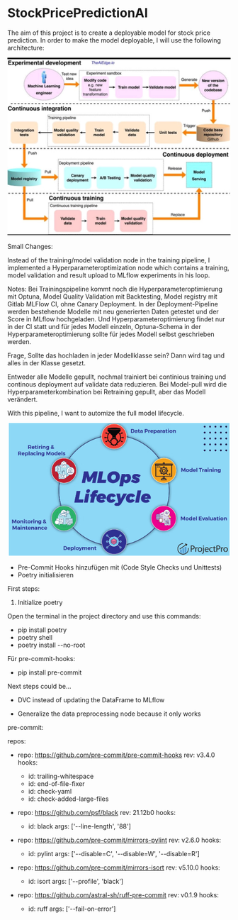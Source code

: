 # StockPricePredictionAI

The aim of this project is to create a deployable model for stock price prediction. In order to make the model deployable, I will use the following architecture:


<img src="Software Architecture.jpg">


Small Changes: 

Instead of the training/model validation node in the training pipeline, I implemented a Hyperparameteroptimization node which contains a training, model validation and result upload to MLflow experiments in his loop. 


Notes: Bei Trainingspipeline kommt noch die Hyperparameteroptimierung mit Optuna, Model Quality Validation mit Backtesting, Model registry mit Gitlab MLFlow CI, ohne Canary Deployment. In der Deployment-Pipeline werden bestehende Modelle mit neu generierten Daten getestet und der Score in MLflow hochgeladen. Und Hyperparameteroptimierung findet nur in der CI statt und für jedes Modell einzeln, Optuna-Schema in der Hyperparameteroptimierung sollte für jedes Modell selbst geschrieben werden.

Frage, Sollte das hochladen in jeder Modellklasse sein? Dann wird tag und alles in der Klasse gesetzt.

Entweder alle Modelle gepullt, nochmal trainiert bei continious training und continous deployment auf validate data reduzieren. Bei Model-pull wird die Hyperparameterkombination bei Retraining gepullt, aber das Modell verändert.


With this pipeline, I want to automize the full model lifecycle.

<img src="MLOps_Lifecycle.png">

- Pre-Commit Hooks hinzufügen mit (Code Style Checks und Unittests)
- Poetry initialisieren


First steps:

1. Initialize poetry

Open the terminal in the project directory and use this commands:

- pip install poetry
- poetry shell
- poetry install --no-root


Für pre-commit-hooks:

- pip install pre-commit


Next steps could be...

- DVC instead of updating the DataFrame to MLflow

- Generalize the data preprocessing node because it only works 

pre-commit:


repos:
- repo: https://github.com/pre-commit/pre-commit-hooks
  rev: v3.4.0
  hooks:
  - id: trailing-whitespace
  - id: end-of-file-fixer
  - id: check-yaml
  - id: check-added-large-files

- repo: https://github.com/psf/black
  rev: 21.12b0
  hooks:
  - id: black
    args: ['--line-length', '88']

- repo: https://github.com/pre-commit/mirrors-pylint
  rev: v2.6.0
  hooks:
  - id: pylint
    args: ['--disable=C', '--disable=W', '--disable=R']

- repo: https://github.com/pre-commit/mirrors-isort
  rev: v5.10.0
  hooks:
  - id: isort
    args: ['--profile', 'black']

- repo: https://github.com/astral-sh/ruff-pre-commit
  rev: v0.1.9
  hooks:
  - id: ruff
    args: ['--fail-on-error']

